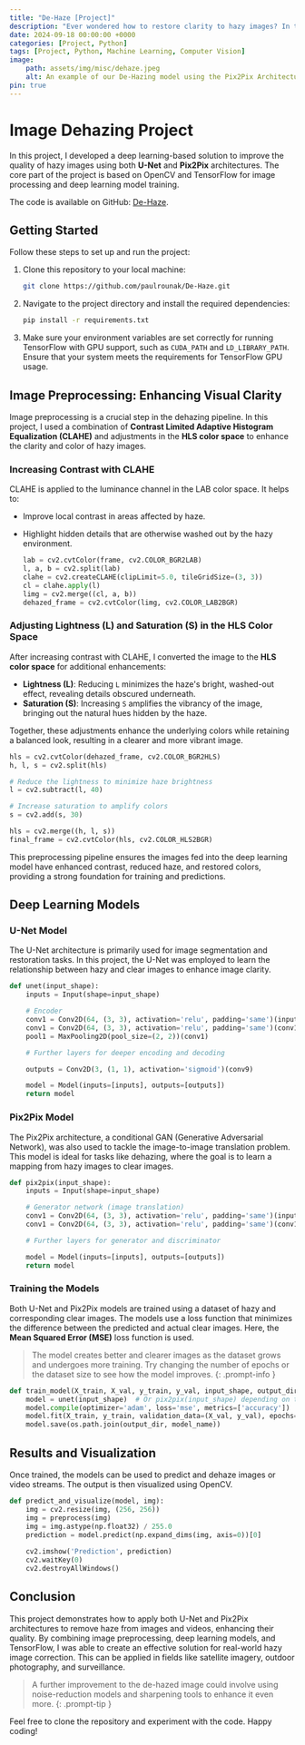 ```yaml
---
title: "De-Haze [Project]"
description: "Ever wondered how to restore clarity to hazy images? In this blog, we'll explore a Python implementation of a dehazing algorithm using U-Net and Pix2Pix architectures, with the code available on GitHub."
date: 2024-09-18 00:00:00 +0000
categories: [Project, Python]
tags: [Project, Python, Machine Learning, Computer Vision]
image: 
    path: assets/img/misc/dehaze.jpeg
    alt: An example of our De-Hazing model using the Pix2Pix Architecture
pin: true
---
```


# Image Dehazing Project

In this project, I developed a deep learning-based solution to improve the quality of hazy images using both **U-Net** and **Pix2Pix** architectures. The core part of the project is based on OpenCV and TensorFlow for image processing and deep learning model training.

The code is available on GitHub: [De-Haze](https://github.com/paulrounak/De-Haze.git).

## Getting Started

Follow these steps to set up and run the project:

1. Clone this repository to your local machine:

    ```bash
    git clone https://github.com/paulrounak/De-Haze.git
    ```

2. Navigate to the project directory and install the required dependencies:

    ```bash
    pip install -r requirements.txt
    ```

3. Make sure your environment variables are set correctly for running TensorFlow with GPU support, such as `CUDA_PATH` and `LD_LIBRARY_PATH`. Ensure that your system meets the requirements for TensorFlow GPU usage.

## Image Preprocessing: Enhancing Visual Clarity

Image preprocessing is a crucial step in the dehazing pipeline. In this project, I used a combination of **Contrast Limited Adaptive Histogram Equalization (CLAHE)** and adjustments in the **HLS color space** to enhance the clarity and color of hazy images.

### Increasing Contrast with CLAHE
CLAHE is applied to the luminance channel in the LAB color space. It helps to:
- Improve local contrast in areas affected by haze.
- Highlight hidden details that are otherwise washed out by the hazy environment.

    ```python
    lab = cv2.cvtColor(frame, cv2.COLOR_BGR2LAB)
    l, a, b = cv2.split(lab)
    clahe = cv2.createCLAHE(clipLimit=5.0, tileGridSize=(3, 3))
    cl = clahe.apply(l)
    limg = cv2.merge((cl, a, b))
    dehazed_frame = cv2.cvtColor(limg, cv2.COLOR_LAB2BGR)
    ```

### Adjusting Lightness (L) and Saturation (S) in the HLS Color Space
After increasing contrast with CLAHE, I converted the image to the **HLS color space** for additional enhancements:

- **Lightness (L)**: Reducing `L` minimizes the haze's bright, washed-out effect, revealing details obscured underneath.
- **Saturation (S)**: Increasing `S` amplifies the vibrancy of the image, bringing out the natural hues hidden by the haze.

Together, these adjustments enhance the underlying colors while retaining a balanced look, resulting in a clearer and more vibrant image.

```python
hls = cv2.cvtColor(dehazed_frame, cv2.COLOR_BGR2HLS)
h, l, s = cv2.split(hls)

# Reduce the lightness to minimize haze brightness
l = cv2.subtract(l, 40)

# Increase saturation to amplify colors
s = cv2.add(s, 30)

hls = cv2.merge((h, l, s))
final_frame = cv2.cvtColor(hls, cv2.COLOR_HLS2BGR)
```

This preprocessing pipeline ensures the images fed into the deep learning model have enhanced contrast, reduced haze, and restored colors, providing a strong foundation for training and predictions.

## Deep Learning Models

### U-Net Model
The U-Net architecture is primarily used for image segmentation and restoration tasks. In this project, the U-Net was employed to learn the relationship between hazy and clear images to enhance image clarity.

```python
def unet(input_shape):
    inputs = Input(shape=input_shape)

    # Encoder
    conv1 = Conv2D(64, (3, 3), activation='relu', padding='same')(inputs)
    conv1 = Conv2D(64, (3, 3), activation='relu', padding='same')(conv1)
    pool1 = MaxPooling2D(pool_size=(2, 2))(conv1)

    # Further layers for deeper encoding and decoding

    outputs = Conv2D(3, (1, 1), activation='sigmoid')(conv9)

    model = Model(inputs=[inputs], outputs=[outputs])
    return model
```

### Pix2Pix Model
The Pix2Pix architecture, a conditional GAN (Generative Adversarial Network), was also used to tackle the image-to-image translation problem. This model is ideal for tasks like dehazing, where the goal is to learn a mapping from hazy images to clear images.

```python
def pix2pix(input_shape):
    inputs = Input(shape=input_shape)

    # Generator network (image translation)
    conv1 = Conv2D(64, (3, 3), activation='relu', padding='same')(inputs)
    conv1 = Conv2D(64, (3, 3), activation='relu', padding='same')(conv1)

    # Further layers for generator and discriminator

    model = Model(inputs=[inputs], outputs=[outputs])
    return model
```

### Training the Models
Both U-Net and Pix2Pix models are trained using a dataset of hazy and corresponding clear images. The models use a loss function that minimizes the difference between the predicted and actual clear images. Here, the **Mean Squared Error (MSE)** loss function is used.

> The model creates better and clearer images as the dataset grows and undergoes more training. Try changing the number of epochs or the dataset size to see how the model improves.
{: .prompt-info }

```python
def train_model(X_train, X_val, y_train, y_val, input_shape, output_dir, num_epochs=60, batch_size=3, model_name='my_Model.h5'):
    model = unet(input_shape)  # Or pix2pix(input_shape) depending on the model
    model.compile(optimizer='adam', loss='mse', metrics=['accuracy'])
    model.fit(X_train, y_train, validation_data=(X_val, y_val), epochs=num_epochs, batch_size=batch_size)
    model.save(os.path.join(output_dir, model_name))
```

## Results and Visualization

Once trained, the models can be used to predict and dehaze images or video streams. The output is then visualized using OpenCV.

```python
def predict_and_visualize(model, img):
    img = cv2.resize(img, (256, 256))
    img = preprocess(img)
    img = img.astype(np.float32) / 255.0
    prediction = model.predict(np.expand_dims(img, axis=0))[0]
    
    cv2.imshow('Prediction', prediction)
    cv2.waitKey(0)
    cv2.destroyAllWindows()
```

## Conclusion

This project demonstrates how to apply both U-Net and Pix2Pix architectures to remove haze from images and videos, enhancing their quality. By combining image preprocessing, deep learning models, and TensorFlow, I was able to create an effective solution for real-world hazy image correction. This can be applied in fields like satellite imagery, outdoor photography, and surveillance.

> A further improvement to the de-hazed image could involve using noise-reduction models and sharpening tools to enhance it even more.
{: .prompt-tip }

Feel free to clone the repository and experiment with the code. Happy coding!
